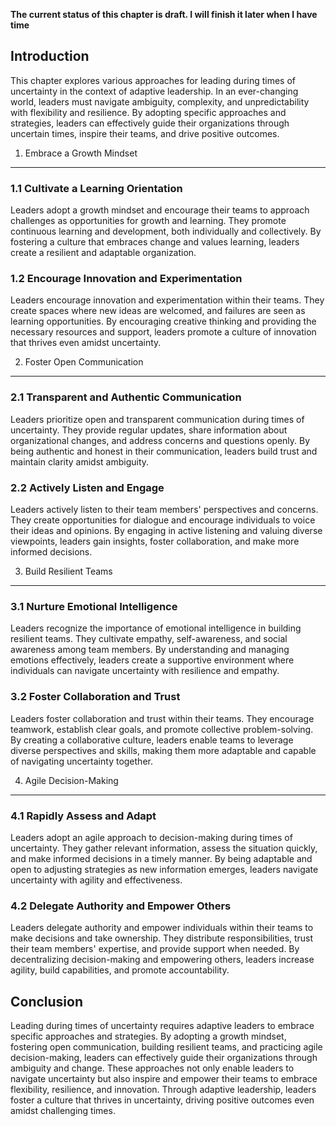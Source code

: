 **The current status of this chapter is draft. I will finish it later when I have time**

Introduction
------------

This chapter explores various approaches for leading during times of uncertainty in the context of adaptive leadership. In an ever-changing world, leaders must navigate ambiguity, complexity, and unpredictability with flexibility and resilience. By adopting specific approaches and strategies, leaders can effectively guide their organizations through uncertain times, inspire their teams, and drive positive outcomes.

1. Embrace a Growth Mindset
---------------------------

### 1.1 Cultivate a Learning Orientation

Leaders adopt a growth mindset and encourage their teams to approach challenges as opportunities for growth and learning. They promote continuous learning and development, both individually and collectively. By fostering a culture that embraces change and values learning, leaders create a resilient and adaptable organization.

### 1.2 Encourage Innovation and Experimentation

Leaders encourage innovation and experimentation within their teams. They create spaces where new ideas are welcomed, and failures are seen as learning opportunities. By encouraging creative thinking and providing the necessary resources and support, leaders promote a culture of innovation that thrives even amidst uncertainty.

2. Foster Open Communication
----------------------------

### 2.1 Transparent and Authentic Communication

Leaders prioritize open and transparent communication during times of uncertainty. They provide regular updates, share information about organizational changes, and address concerns and questions openly. By being authentic and honest in their communication, leaders build trust and maintain clarity amidst ambiguity.

### 2.2 Actively Listen and Engage

Leaders actively listen to their team members' perspectives and concerns. They create opportunities for dialogue and encourage individuals to voice their ideas and opinions. By engaging in active listening and valuing diverse viewpoints, leaders gain insights, foster collaboration, and make more informed decisions.

3. Build Resilient Teams
------------------------

### 3.1 Nurture Emotional Intelligence

Leaders recognize the importance of emotional intelligence in building resilient teams. They cultivate empathy, self-awareness, and social awareness among team members. By understanding and managing emotions effectively, leaders create a supportive environment where individuals can navigate uncertainty with resilience and empathy.

### 3.2 Foster Collaboration and Trust

Leaders foster collaboration and trust within their teams. They encourage teamwork, establish clear goals, and promote collective problem-solving. By creating a collaborative culture, leaders enable teams to leverage diverse perspectives and skills, making them more adaptable and capable of navigating uncertainty together.

4. Agile Decision-Making
------------------------

### 4.1 Rapidly Assess and Adapt

Leaders adopt an agile approach to decision-making during times of uncertainty. They gather relevant information, assess the situation quickly, and make informed decisions in a timely manner. By being adaptable and open to adjusting strategies as new information emerges, leaders navigate uncertainty with agility and effectiveness.

### 4.2 Delegate Authority and Empower Others

Leaders delegate authority and empower individuals within their teams to make decisions and take ownership. They distribute responsibilities, trust their team members' expertise, and provide support when needed. By decentralizing decision-making and empowering others, leaders increase agility, build capabilities, and promote accountability.

Conclusion
----------

Leading during times of uncertainty requires adaptive leaders to embrace specific approaches and strategies. By adopting a growth mindset, fostering open communication, building resilient teams, and practicing agile decision-making, leaders can effectively guide their organizations through ambiguity and change. These approaches not only enable leaders to navigate uncertainty but also inspire and empower their teams to embrace flexibility, resilience, and innovation. Through adaptive leadership, leaders foster a culture that thrives in uncertainty, driving positive outcomes even amidst challenging times.
